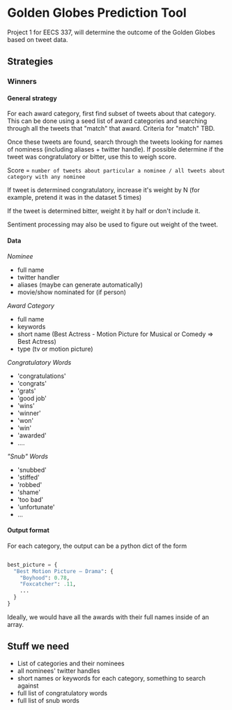 # Golden Globes Prediction Tool

Project 1 for EECS 337, will determine the outcome of the Golden Globes based on
tweet data.

## Strategies

### Winners

#### General strategy

For each award category, first find subset of tweets about that category.  This can be
done using a seed list of award categories and searching through all the tweets that
"match" that award.  Criteria for "match" TBD.

Once these tweets are found, search through the tweets looking for names of
nominess (including aliases + twitter handle).  If possible determine if the tweet was
congratulatory or bitter, use this to weigh score.

Score = `number of tweets about particular a nominee / all tweets about category
with any nominee`

If tweet is determined congratulatory, increase it's weight by N (for example,
pretend it was in the dataset 5 times)

If the tweet is determined bitter, weight it by half or don't include it.

Sentiment processing may also be used to figure out weight of the tweet.

#### Data

*Nominee*
- full name
- twitter handler
- aliases (maybe can generate automatically)
- movie/show nominated for (if person)

*Award Category*
- full name
- keywords
- short name (Best Actress - Motion Picture for Musical or Comedy => Best Actress)
- type (tv or motion picture)

*Congratulatory Words*
- 'congratulations'
- 'congrats'
- 'grats'
- 'good job'
- 'wins'
- 'winner'
- 'won'
- 'win'
- 'awarded'
- ....

*"Snub" Words*
- 'snubbed'
- 'stiffed'
- 'robbed'
- 'shame'
- 'too bad'
- 'unfortunate'
- ...

#### Output format

For each category, the output can be a python dict of the form

```python

best_picture = {
  "Best Motion Picture – Drama": {
    "Boyhood": 0.78,
    "Foxcatcher": .11,
    ...
  }
}

```

Ideally, we would have all the awards with their full names inside of an array.


## Stuff we need

- List of categories and their nominees
- all nominees' twitter handles
- short names or keywords for each category, something to search against
- full list of congratulatory words
- full list of snub words

